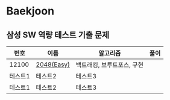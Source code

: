 # Baekjoon
## 삼성 SW 역량 테스트 기출 문제
|번호|이름|알고리즘|풀이|
|------|---|---|---|
|12100|[2048(Easy)](https://www.acmicpc.net/problem/12100)|백트래킹, 브루트포스, 구현| |
|테스트1|테스트2|테스트3| |
|테스트1|테스트2|테스트3| |
